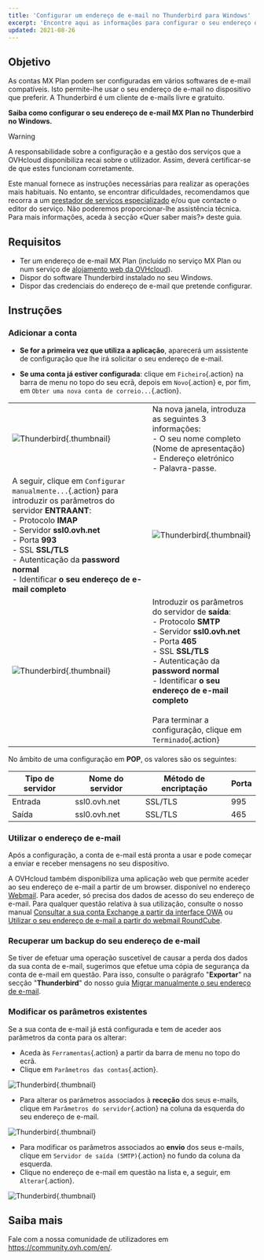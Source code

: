 ```yaml
---
title: 'Configurar um endereço de e-mail no Thunderbird para Windows'
excerpt: 'Encontre aqui as informações para configurar o seu endereço de e-mail no Thunderbird.'
updated: 2021-08-26
---
```


## Objetivo

As contas MX Plan podem ser configuradas em vários softwares de e-mail compatíveis. Isto permite-lhe usar o seu endereço de e-mail no dispositivo que preferir. A Thunderbird é um cliente de e-mails livre e gratuito.

**Saiba como configurar o seu endereço de e-mail MX Plan no Thunderbird no Windows.**

> [!warning]
>
> A responsabilidade sobre a configuração e a gestão dos serviços que a OVHcloud disponibiliza recai sobre o utilizador. Assim, deverá certificar-se de que estes funcionam corretamente.
> 
> Este manual fornece as instruções necessárias para realizar as operações mais habituais. No entanto, se encontrar dificuldades, recomendamos que recorra a um [prestador de serviços especializado](/links/partner) e/ou que contacte o editor do serviço. Não poderemos proporcionar-lhe assistência técnica. Para mais informações, aceda à secção «Quer saber mais?» deste guia.
> 

## Requisitos

- Ter um endereço de e-mail MX Plan (incluído no serviço MX Plan ou num serviço de [alojamento web da OVHcloud](/links/web/hosting)).
- Dispor do software Thunderbird instalado no seu Windows.
- Dispor das credenciais do endereço de e-mail que pretende configurar.
 
## Instruções

### Adicionar a conta

- **Se for a primeira vez que utiliza a aplicação**, aparecerá um assistente de configuração que lhe irá solicitar o seu endereço de e-mail.

- **Se uma conta já estiver configurada**: clique em `Ficheiro`{.action} na barra de menu no topo do seu ecrã, depois em `Novo`{.action} e, por fim, em `Obter uma nova conta de correio...`{.action}.

| | |
|---|---|
|![Thunderbird](images/thunderbird-win-mxplan01.png){.thumbnail}|Na nova janela, introduza as seguintes 3 informações: <br>- O seu nome completo (Nome de apresentação)<br>- Endereço eletrónico <br>- Palavra-passe.|
|A seguir, clique em `Configurar manualmente...`{.action} para introduzir os parâmetros do servidor **ENTRAANT**: <br>- Protocolo **IMAP** <br>- Servidor **ssl0.ovh.net** <br>- Porta **993** <br>- SSL **SSL/TLS** <br>- Autenticação da **password normal** <br>- Identificar **o seu endereço de e-mail completo**|![Thunderbird](images/thunderbird-win-mxplan02.png){.thumbnail}|
|![Thunderbird](images/thunderbird-win-mxplan03.png){.thumbnail}|Introduzir os parâmetros do servidor de **saída**: <br>- Protocolo **SMTP** <br>- Servidor **ssl0.ovh.net** <br>- Porta **465** <br>- SSL **SSL/TLS** <br>- Autenticação da **password normal** <br>- Identificar **o seu endereço de e-mail completo**<br><br>Para terminar a configuração, clique em `Terminado`{.action}|

No âmbito de uma configuração em **POP**, os valores são os seguintes:

|Tipo de servidor|Nome do servidor|Método de encriptação|Porta|
|---|---|---|---|
|Entrada|ssl0.ovh.net|SSL/TLS|995|
|Saída|ssl0.ovh.net|SSL/TLS|465|

### Utilizar o endereço de e-mail

Após a configuração, a conta de e-mail está pronta a usar e pode começar a enviar e receber mensagens no seu dispositivo.

A OVHcloud também disponibiliza uma aplicação web que permite aceder ao seu endereço de e-mail a partir de um browser. disponível no endereço [Webmail](/links/web/email). Para aceder, só precisa dos dados de acesso do seu endereço de e-mail. Para qualquer questão relativa à sua utilização, consulte o nosso manual [Consultar a sua conta Exchange a partir da interface OWA](/pages/web_cloud/email_and_collaborative_solutions/using_the_outlook_web_app_webmail/email_owa) ou [Utilizar o seu endereço de e-mail a partir do webmail RoundCube](/pages/web_cloud/email_and_collaborative_solutions/mx_plan/email_roundcube).

### Recuperar um backup do seu endereço de e-mail

Se tiver de efetuar uma operação suscetível de causar a perda dos dados da sua conta de e-mail, sugerimos que efetue uma cópia de segurança da conta de e-mail em questão. Para isso, consulte o parágrafo "**Exportar**" na secção "**Thunderbird**" do nosso guia [Migrar manualmente o seu endereço de e-mail](/pages/web_cloud/email_and_collaborative_solutions/migrating/manual_email_migration).

### Modificar os parâmetros existentes

Se a sua conta de e-mail já está configurada e tem de aceder aos parâmetros da conta para os alterar:

- Aceda às `Ferramentas`{.action} a partir da barra de menu no topo do ecrã.
- Clique em `Parâmetros das contas`{.action}.

![Thunderbird](images/thunderbird-win-mxplan04.png){.thumbnail}

- Para alterar os parâmetros associados à **receção** dos seus e-mails, clique em `Parâmetros do servidor`{.action} na coluna da esquerda do seu endereço de e-mail.

![Thunderbird](images/thunderbird-win-mxplan05.png){.thumbnail}

- Para modificar os parâmetros associados ao **envio** dos seus e-mails, clique em `Servidor de saída (SMTP)`{.action} no fundo da coluna da esquerda.
- Clique no endereço de e-mail em questão na lista e, a seguir, em `Alterar`{.action}.

![Thunderbird](images/thunderbird-win-mxplan06.png){.thumbnail}

## Saiba mais

Fale com a nossa comunidade de utilizadores em <https://community.ovh.com/en/>.